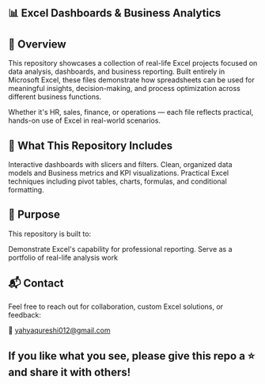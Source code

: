 ## 📊 Excel Dashboards & Business Analytics

## 🧠 Overview

This repository showcases a collection of real-life Excel projects focused on data analysis, dashboards, and business reporting. Built entirely in Microsoft Excel, these files demonstrate how spreadsheets can be used for meaningful insights, decision-making, and process optimization across different business functions.

Whether it's HR, sales, finance, or operations — each file reflects practical, hands-on use of Excel in real-world scenarios.

## 🔧 What This Repository Includes

Interactive dashboards with slicers and filters. Clean, organized data models and Business metrics and KPI visualizations.
Practical Excel techniques including pivot tables, charts, formulas, and conditional formatting.


## 🎯 Purpose

This repository is built to:

Demonstrate Excel's capability for professional reporting. Serve as a portfolio of real-life analysis work


## 📬 Contact

Feel free to reach out for collaboration, custom Excel solutions, or feedback:

📧 yahyaqureshi012@gmail.com

## If you like what you see, please give this repo a ⭐ and share it with others!
